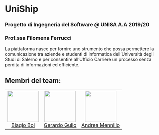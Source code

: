 # UniShip
### Progetto di Ingegneria del Software @ UNISA A.A 2019/20
### Prof.ssa Filomena Ferrucci

La piattaforma nasce per fornire uno strumento che possa permettere la comunicazione tra aziende e studenti di informatica dell’Università degli Studi di Salerno e per consentire all’Ufficio Carriere un processo senza perdita di informazioni ed efficiente.

<h2>Membri del team:</h2>

<table>
  <tbody>
    <tr>
      </td>
        <td align="center" valign="top">
        <img width="100" height="100" src="https://github.com/b14s199.png?s=150">
        <br>
        <a href="https://github.com/b14s199">Biagio Boi</a>
      </td>
      </td>
        <td align="center" valign="top">
        <img width="100" height="100" src="https://github.com/xNeorem.png?s=150">
        <br>
        <a href="https://github.com/xNeorem">Gerardo Gullo</a>
      </td>      
      <td align="center" valign="top">
        <img width="100" height="100" src="https://github.com/HandyMenny.png?s=150">
        <br>
        <a href="https://github.com/HandyMenny">Andrea Mennillo</a>
      </td>
      </tr>
  </tbody>
</table>
